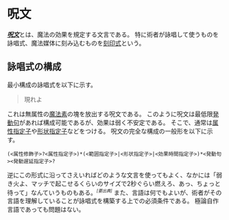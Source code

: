 # 呪文
[***呪文***](.)とは、魔法の効果を規定する文言である。
特に術者が詠唱して使うものを詠唱式、魔法媒体に刻み込むものを[刻印式](formula.md)という。

## 詠唱式の構成
最小構成の詠唱式を以下に示す。

> 現れよ

これは無属性の[魔法素](magion.md)の塊を放出する呪文である。
このように呪文は最低限[発動句](executor.md)があれば構成可能であるが、効果は弱く不安定である。
そこで、通常は[属性指定子](elementalizer.md)や[形状指定子](modificator.md)などをつける。
呪文の完全な構成の一般形を以下に示す。

```
(<属性修飾子>?<属性指定子>)*(<範囲指定子>|<形状指定子>|<効果時間指定子>)*<発動句><発動遅延指定子>?
```

逆にこの形式に沿ってさえいればどのような文言を使ってもよく、なかには「弱き火よ、マッチで起こせるくらいのサイズで2秒ぐらい燃えろ、あっ、ちょっと待って」なんていうものもある。<sup><small><i>[要出典]</i></small></sup>
また、言語は何でもよいが、術者がその言語を理解していることが詠唱式を構築する上での必須条件である。
極論自作言語であっても問題はない。

